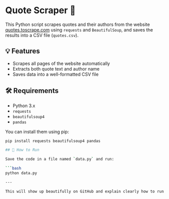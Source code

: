  # Quote Scraper 📝

This Python script scrapes quotes and their authors from the website [quotes.toscrape.com](http://quotes.toscrape.com) using `requests` and `BeautifulSoup`, and saves the results into a CSV file (`quotes.csv`).

## 💡 Features

- Scrapes all pages of the website automatically
- Extracts both quote text and author name
- Saves data into a well-formatted CSV file

## 🛠 Requirements

- Python 3.x
- `requests`
- `beautifulsoup4`
- `pandas`

You can install them using pip:

```bash
pip install requests beautifulsoup4 pandas

## 🚀 How to Run

Save the code in a file named `data.py` and run:

```bash
python data.py

---

This will show up beautifully on GitHub and explain clearly how to run your scraper. Let me know if you want help writing other sections like "About", "Technologies Used", or "Output Preview"!

